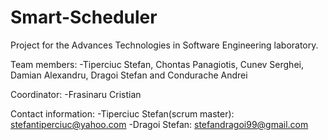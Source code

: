 # Smart-Scheduler

Project for the  Advances Technologies in Software Engineering laboratory.

Team members:
-Tiperciuc Stefan, Chontas Panagiotis, Cunev Serghei, Damian Alexandru, Dragoi Stefan and Condurache Andrei 

Coordinator:
-Frasinaru Cristian

Contact information:
-Tiperciuc Stefan(scrum master): stefantiperciuc@yahoo.com
-Dragoi Stefan: stefandragoi99@gmail.com
